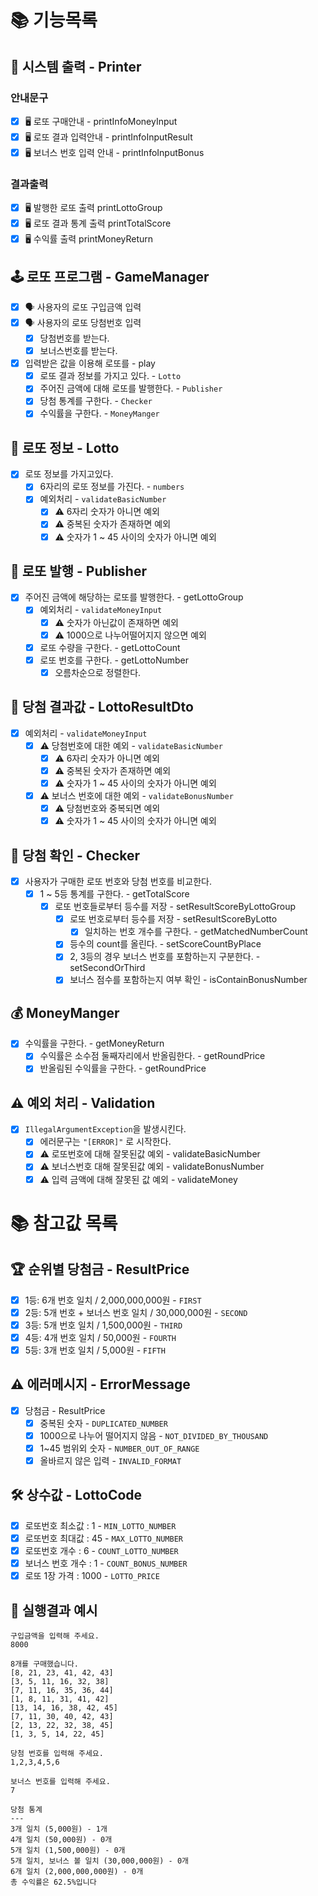 # 📚 기능목록

## 💭 시스템 출력 - Printer

### 안내문구

- [x] 🖥️ 로또 구매안내 - printInfoMoneyInput
- [x] 🖥️ 로또 결과 입력안내 - printInfoInputResult
- [x] 🖥️ 보너스 번호 입력 안내 - printInfoInputBonus

### 결과출력

- [x] 🖥️ 발행한 로또 출력 printLottoGroup
- [x] 🖥️ 로또 결과 통계 출력 printTotalScore
- [x] 🖥️ 수익률 출력 printMoneyReturn

## 🕹️ 로또 프로그램 - GameManager

- [x] 🗣️ 사용자의 로또 구입금액 입력
- [x] 🗣️ 사용자의 로또 당첨번호 입력
    - [x] 당첨번호를 받는다.
    - [x] 보너스번호를 받는다.

- [x] 입력받은 값을 이용해 로또를 - play
    - [x] 로또 결과 정보를 가지고 있다. - `Lotto`
    - [x] 주어진 금액에 대해 로또를 발행한다. - `Publisher`
    - [x] 당첨 통계를 구한다. - `Checker`
    - [x] 수익률을 구한다. - `MoneyManger`

## 💭 로또 정보 - Lotto

- [x] 로또 정보를 가지고있다.
    - [x] 6자리의 로또 정보를 가진다. - `numbers`
    - [x] 예외처리 - `validateBasicNumber`
        - [x] ⚠️ 6자리 숫자가 아니면 예외
        - [x] ⚠️ 중복된 숫자가 존재하면 예외
        - [x] ⚠️ 숫자가 1 ~ 45 사이의 숫자가 아니면 예외

## 🎲 로또 발행 - Publisher

- [x] 주어진 금액에 해당하는 로또를 발행한다. - getLottoGroup
    - [x] 예외처리 - `validateMoneyInput`
        - [x] ⚠️ 숫자가 아닌값이 존재하면 예외
        - [x] ⚠️ 1000으로 나누어떨어지지 않으면 예외
    - [x] 로또 수량을 구한다. - getLottoCount
    - [x] 로또 번호를 구한다. - getLottoNumber
        - [x] 오름차순으로 정렬한다.

## 📝 당첨 결과값 - LottoResultDto

- [x] 예외처리 - `validateMoneyInput`
    - [x] ⚠️ 당첨번호에 대한 예외 - `validateBasicNumber`
        - [x] ⚠️ 6자리 숫자가 아니면 예외
        - [x] ⚠️ 중복된 숫자가 존재하면 예외
        - [x] ⚠️ 숫자가 1 ~ 45 사이의 숫자가 아니면 예외
    - [x] ⚠️ 보너스 번호에 대한 예외 - `validateBonusNumber`
        - [x] ⚠️ 당첨번호와 중복되면 예외
        - [x] ⚠️ 숫자가 1 ~ 45 사이의 숫자가 아니면 예외

## 🔎 당첨 확인 - Checker

- [x] 사용자가 구매한 로또 번호와 당첨 번호를 비교한다.
    - [x] 1 ~ 5등 통계를 구한다. - getTotalScore
        - [x] 로또 번호들로부터 등수를 저장 - setResultScoreByLottoGroup
            - [x] 로또 번호로부터 등수를 저장 - setResultScoreByLotto
                - [x] 일치하는 번호 개수를 구한다. - getMatchedNumberCount
            - [x] 등수의 count를 올린다. - setScoreCountByPlace
            - [x] 2, 3등의 경우 보너스 번호를 포함하는지 구분한다. - setSecondOrThird
            - [x] 보너스 점수를 포함하는지 여부 확인 - isContainBonusNumber

## 💰 MoneyManger

- [x] 수익률을 구한다. - getMoneyReturn
    - [x] 수익률은 소수점 둘째자리에서 반올림한다. - getRoundPrice
    - [x] 반올림된 수익률을 구한다. - getRoundPrice

## ⚠️ 예외 처리 - Validation

- [x] `IllegalArgumentException`을 발생시킨다.
    - [x] 에러문구는 `"[ERROR]"` 로 시작한다.
    - [x] ⚠️ 로또번호에 대해 잘못된값 예외 - validateBasicNumber
    - [x] ⚠️ 보너스번호 대해 잘못된값 예외 - validateBonusNumber
    - [x] ⚠️ 입력 금액에 대해 잘못된 값 예외 - validateMoney

# 📚 참고값 목록

## 🏆 순위별 당첨금 - ResultPrice

- [x] 1등: 6개 번호 일치 / 2,000,000,000원 - `FIRST`
- [x] 2등: 5개 번호 + 보너스 번호 일치 / 30,000,000원 - `SECOND`
- [x] 3등: 5개 번호 일치 / 1,500,000원 - `THIRD`
- [x] 4등: 4개 번호 일치 / 50,000원 - `FOURTH`
- [x] 5등: 3개 번호 일치 / 5,000원 - `FIFTH`

## ⚠️ 에러메시지 - ErrorMessage

- [x] 당첨금 - ResultPrice
    - [x] 중복된 숫자 - `DUPLICATED_NUMBER`
    - [x] 1000으로 나누어 떨어지지 않음 - `NOT_DIVIDED_BY_THOUSAND`
    - [x] 1~45 범위외 숫자 - `NUMBER_OUT_OF_RANGE`
    - [x] 올바르지 않은 입력 - `INVALID_FORMAT`

## 🛠 상수값 - LottoCode

- [x] 로또번호 최소값 : 1 - `MIN_LOTTO_NUMBER`
- [x] 로또번호 최대값 : 45 - `MAX_LOTTO_NUMBER`
- [x] 로또번호 개수 : 6 - `COUNT_LOTTO_NUMBER`
- [x] 보너스 번호 개수 : 1 - `COUNT_BONUS_NUMBER`
- [x] 로또 1장 가격 : 1000 - `LOTTO_PRICE`

## 📝 실행결과 예시

```text
구입금액을 입력해 주세요.
8000

8개를 구매했습니다.
[8, 21, 23, 41, 42, 43] 
[3, 5, 11, 16, 32, 38] 
[7, 11, 16, 35, 36, 44] 
[1, 8, 11, 31, 41, 42] 
[13, 14, 16, 38, 42, 45] 
[7, 11, 30, 40, 42, 43] 
[2, 13, 22, 32, 38, 45] 
[1, 3, 5, 14, 22, 45]

당첨 번호를 입력해 주세요.
1,2,3,4,5,6

보너스 번호를 입력해 주세요.
7

당첨 통계
---
3개 일치 (5,000원) - 1개
4개 일치 (50,000원) - 0개
5개 일치 (1,500,000원) - 0개
5개 일치, 보너스 볼 일치 (30,000,000원) - 0개
6개 일치 (2,000,000,000원) - 0개
총 수익률은 62.5%입니다
```